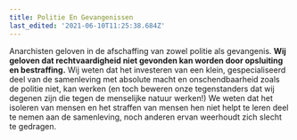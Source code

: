 ```yaml
---
title: Politie En Gevangenissen
last_edited: '2021-06-10T11:25:38.684Z'
---
```


Anarchisten geloven in de afschaffing van zowel politie als gevangenis. **Wij geloven dat rechtvaardigheid niet gevonden kan worden door opsluiting en bestraffing.** Wij weten dat het investeren van een klein, gespecialiseerd deel van de samenleving met absolute macht en onschendbaarheid zoals de politie niet, kan werken (en toch beweren onze tegenstanders dat wij degenen zijn die tegen de menselijke natuur werken!) We weten dat het isoleren van mensen en het straffen van mensen hen niet helpt te leren deel te nemen aan de samenleving, noch anderen ervan weerhoudt zich slecht te gedragen.